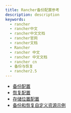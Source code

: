 ```yaml
---
title: Rancher备份配置参考
description: description
keywords:
  - rancher
  - rancher中文
  - rancher中文文档
  - rancher官网
  - rancher文档
  - Rancher
  - rancher 中文
  - rancher 中文文档
  - rancher cn
  - 备份与恢复
  - rancher2.5
---
```


- [备份配置](./back-up-config/_index)
- [恢复配置](./restore-config/_index)
- [存储位置配置](./storage-config/_index)
- [备份和恢复自定义资源示例](../examples/_index)
